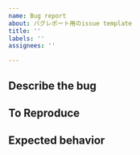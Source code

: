 ```yaml
---
name: Bug report
about: バグレポート用のissue template
title: ''
labels: ''
assignees: ''

---
```


## Describe the bug
<!-- 発生したバグについての説明を記載する -->

## To Reproduce
<!-- バグの再現方法を具体的に記載する -->

## Expected behavior
<!-- 本来どう動くべきなのかなど、期待していた動作を記載する -->
